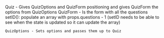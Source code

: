 Quiz - Gives QuizOptions and QuizForm positioning and gives QuizForm the options from QuizOptions
    QuizForm - Is the form with all the questions
        setID(): populate an array with props.questions - 1 (setID needs to be able to see when the state is updated so it can update the array)
        
    QuizOptions - Sets options and passes them up to Quiz
